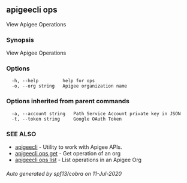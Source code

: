 ## apigeecli ops

View Apigee Operations

### Synopsis

View Apigee Operations

### Options

```
  -h, --help         help for ops
  -o, --org string   Apigee organization name
```

### Options inherited from parent commands

```
  -a, --account string   Path Service Account private key in JSON
  -t, --token string     Google OAuth Token
```

### SEE ALSO

* [apigeecli](apigeecli.md)	 - Utility to work with Apigee APIs.
* [apigeecli ops get](apigeecli_ops_get.md)	 - Get operation of an org
* [apigeecli ops list](apigeecli_ops_list.md)	 - List operations in an Apigee Org

###### Auto generated by spf13/cobra on 11-Jul-2020
